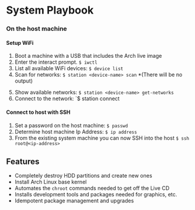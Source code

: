 # System Playbook

### On the host machine

#### Setup WiFi

1. Boot a machine with a USB that includes the Arch live image
2. Enter the interact prompt. `$ iwctl`
3. List all available WiFi devices: `$ device list`
4. Scan for networks: `$ station <device-name> scan` *(There will be no output)
5) Show available networks: `$ station <device-name> get-networks`
6) Connect to the network: `$ station <device-name> connect <network-name> 

#### Connect to host with SSH

1. Set a password on the host machine: `$ passwd`
2. Determine host machine Ip Address: `$ ip address` 
3. From the existing system machine you can now SSH into the host `$ ssh root@<ip-address>`


## Features

- Completely destroy HDD partitions and create new ones
- Install Arch Linux base kernel
- Automates the `chroot` commands needed to get off the Live CD
- Installs development tools and packages needed for graphics, etc.
- Idempotent package management and upgrades


